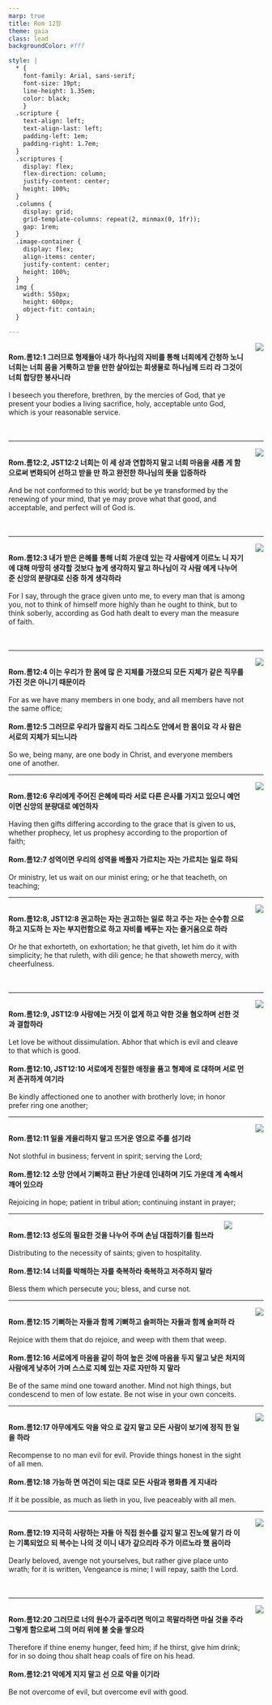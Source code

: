 ```yaml
---
marp: true
title: Rom 12장
theme: gaia
class: lead
backgroundColor: #fff

style: |
  * {
    font-family: Arial, sans-serif;
    font-size: 19pt;
    line-height: 1.35em;
    color: black;
    }
  .scripture {
    text-align: left;
    text-align-last: left;
    padding-left: 1em;
    padding-right: 1.7em;
  }
  .scriptures {
    display: flex;
    flex-direction: column;
    justify-content: center;
    height: 100%;
  }
  .columns {
    display: grid;
    grid-template-columns: repeat(2, minmax(0, 1fr));
    gap: 1rem;
  }
  .image-container {
    display: flex;
    align-items: center;
    justify-content: center;
    height: 100%;
  }
  img {
    width: 550px;
    height: 600px;
    object-fit: contain;
  }

---
```


<div class="columns">
  <div class="scriptures">
    <br>
    <div class="scripture">
      <b>Rom.롬12:1 그러므로 형제들아 내가 하나님의 자비를 통해 너희에게 간청하 노니 너희는 너희 몸을 거룩하고 받을 만한 살아있는 희생물로 하나님께 드리 라 그것이 너희 합당한 봉사니라 
      </b>
    </div>
    <br>
    <div class="scripture">I beseech you therefore, brethren, by the mercies of God, that ye present your bodies a living sacrifice, holy, acceptable unto God, which is your reasonable service. 
    </div>
    <br>
    <div class="scripture">
      <b>
      </b>
    </div>
    <br>
    <div class="scripture">
    </div>         
  </div>
  <div class="image-container">
    <img src='../../pictures/picture_22.jpg'>
  </div>
</div>

---

<div class="columns">
  <div class="scriptures">
    <br>
    <div class="scripture">
      <b>Rom.롬12:2, JST12:2 너희는 이 세 상과 연합하지 말고 너희 마음을 새롭 게 함으로써 변화되어 선하고 받을 만 하고 완전한 하나님의 뜻을 입증하라 
      </b>
    </div>
    <br>
    <div class="scripture">And be not conformed to this world; but be ye transformed by the renewing of your mind, that ye may prove what that good, and acceptable, and perfect will of God is. 
    </div>
    <br>
    <div class="scripture">
      <b>
      </b>
    </div>
    <br>
    <div class="scripture">
    </div>         
  </div>
  <div class="image-container">
    <img src='../../pictures/picture_54.jpg'>
  </div>
</div>

---

<div class="columns">
  <div class="scriptures">
    <br>
    <div class="scripture">
      <b>Rom.롬12:3 내가 받은 은혜를 통해 너희 가운데 있는 각 사람에게 이르노 니 자기에 대해 마땅히 생각할 것보다 높게 생각하지 말고 하나님이 각 사람 에게 나누어 준 신앙의 분량대로 신중 하게 생각하라 
      </b>
    </div>
    <br>
    <div class="scripture">For I say, through the grace given unto me, to every man that is among you, not to think of himself more highly than he ought to think, but to think soberly, according as God hath dealt to every man the measure of faith. 
    </div>
    <br>
    <div class="scripture">
      <b>
      </b>
    </div>
    <br>
    <div class="scripture">
    </div>         
  </div>
  <div class="image-container">
    <img src='../../pictures/picture_96.jpg'>
  </div>
</div>

---

<div class="columns">
  <div class="scriptures">
    <br>
    <div class="scripture">
      <b>Rom.롬12:4 이는 우리가 한 몸에 많 은 지체를 가졌으되 모든 지체가 같은 직무를 가진 것은 아니기 때문이라 
      </b>
    </div>
    <br>
    <div class="scripture">For as we have many members in one body, and all members have not the same office; 
    </div>
    <br>
    <div class="scripture">
      <b>Rom.롬12:5 그러므로 우리가 많을지 라도 그리스도 안에서 한 몸이요 각 사 람은 서로의 지체가 되느니라 
      </b>
    </div>
    <br>
    <div class="scripture">So we, being many, are one body in Christ, and everyone members one of another. 
    </div>         
  </div>
  <div class="image-container">
    <img src='../../pictures/picture_112.jpg'>
  </div>
</div>

---

<div class="columns">
  <div class="scriptures">
    <br>
    <div class="scripture">
      <b>Rom.롬12:6 우리에게 주어진 은혜에 따라 서로 다른 은사를 가지고 있으니 예언이면 신앙의 분량대로 예언하자 
      </b>
    </div>
    <br>
    <div class="scripture">Having then gifts differing according to the grace that is given to us, whether prophecy, let us prophesy according to the proportion of faith; 
    </div>
    <br>
    <div class="scripture">
      <b>Rom.롬12:7 성역이면 우리의 성역을 베풀자 가르치는 자는 가르치는 일로 하되 
      </b>
    </div>
    <br>
    <div class="scripture">Or ministry, let us wait on our minist ering; or he that teacheth, on teaching; 
    </div>         
  </div>
  <div class="image-container">
    <img src='../../pictures/picture_110.jpg'>
  </div>
</div>

---

<div class="columns">
  <div class="scriptures">
    <br>
    <div class="scripture">
      <b>Rom.롬12:8, JST12:8 권고하는 자는 권고하는 일로 하고 주는 자는 순수함 으로 하고 지도하 는 자는 부지런함으로 하고 자비를 베푸는 자는 즐거움으로 하라 
      </b>
    </div>
    <br>
    <div class="scripture">Or he that exhorteth, on exhortation; he that giveth, let him do it with simplicity; he that ruleth, with dili gence; he that showeth mercy, with cheerfulness. 
    </div>
    <br>
    <div class="scripture">
      <b>
      </b>
    </div>
    <br>
    <div class="scripture">
    </div>         
  </div>
  <div class="image-container">
    <img src='../../pictures/picture_49.jpg'>
  </div>
</div>

---

<div class="columns">
  <div class="scriptures">
    <br>
    <div class="scripture">
      <b>Rom.롬12:9, JST12:9 사랑에는 거짓 이 없게 하고 악한 것을 혐오하며 선한 것과 결합하라 
      </b>
    </div>
    <br>
    <div class="scripture">Let love be without dissimulation. Abhor that which is evil and cleave to that which is good. 
    </div>
    <br>
    <div class="scripture">
      <b>Rom.롬12:10, JST12:10 서로에게 친절한 애정을 품고 형제애 로 대하며 서로 먼저 존귀하게 여기라 
      </b>
    </div>
    <br>
    <div class="scripture">Be kindly affectioned one to another with brotherly love; in honor prefer ring one another; 
    </div>         
  </div>
  <div class="image-container">
    <img src='../../pictures/picture_159.jpg'>
  </div>
</div>

---

<div class="columns">
  <div class="scriptures">
    <br>
    <div class="scripture">
      <b>Rom.롬12:11 일을 게을리하지 말고 뜨거운 영으로 주를 섬기라 
      </b>
    </div>
    <br>
    <div class="scripture">Not slothful in business; fervent in spirit; serving the Lord; 
    </div>
    <br>
    <div class="scripture">
      <b>Rom.롬12:12 소망 안에서 기뻐하고 환난 가운데 인내하며 기도 가운데 계 속해서 깨어 있으라 
      </b>
    </div>
    <br>
    <div class="scripture">Rejoicing in hope; patient in tribul ation; continuing instant in prayer; 
    </div>         
  </div>
  <div class="image-container">
    <img src='../../pictures/picture_1.jpg'>
  </div>
</div>

---

<div class="columns">
  <div class="scriptures">
    <br>
    <div class="scripture">
      <b>Rom.롬12:13 성도의 필요한 것을 나누어 주며 손님 대접하기를 힘쓰라 
      </b>
    </div>
    <br>
    <div class="scripture">Distributing to the necessity of saints; given to hospitality. 
    </div>
    <br>
    <div class="scripture">
      <b>Rom.롬12:14 너희를 박해하는 자를 축복하라 축복하고 저주하지 말라 
      </b>
    </div>
    <br>
    <div class="scripture">Bless them which persecute you; bless, and curse not. 
    </div>         
  </div>
  <div class="image-container">
    <img src='../../pictures/picture_167.jpg'>
  </div>
</div>

---

<div class="columns">
  <div class="scriptures">
    <br>
    <div class="scripture">
      <b>Rom.롬12:15 기뻐하는 자들과 함께 기뻐하고 슬퍼하는 자들과 함께 슬퍼하 라 
      </b>
    </div>
    <br>
    <div class="scripture">Rejoice with them that do rejoice, and weep with them that weep. 
    </div>
    <br>
    <div class="scripture">
      <b>Rom.롬12:16 서로에게 마음을 같이 하여 높은 것에 마음을 두지 말고 낮은 처지의 사람에게 낮추어 가며 스스로 지혜 있는 자로 자만하 지 말라 
      </b>
    </div>
    <br>
    <div class="scripture">Be of the same mind one toward another. Mind not high things, but condescend to men of low estate. Be not wise in your own conceits. 
    </div>         
  </div>
  <div class="image-container">
    <img src='../../pictures/picture_113.jpg'>
  </div>
</div>

---

<div class="columns">
  <div class="scriptures">
    <br>
    <div class="scripture">
      <b>Rom.롬12:17 아무에게도 악을 악으 로 갚지 말고 모든 사람이 보기에 정직 한 일을 하라 
      </b>
    </div>
    <br>
    <div class="scripture">Recompense to no man evil for evil. Provide things honest in the sight of all men. 
    </div>
    <br>
    <div class="scripture">
      <b>Rom.롬12:18 가능하 면 여건이 되는 대로 모든 사람과 평화롭 게 지내라 
      </b>
    </div>
    <br>
    <div class="scripture">If it be possible, as much as lieth in you, live peaceably with all men. 
    </div>         
  </div>
  <div class="image-container">
    <img src='../../pictures/picture_92.jpg'>
  </div>
</div>

---

<div class="columns">
  <div class="scriptures">
    <br>
    <div class="scripture">
      <b>Rom.롬12:19 지극히 사랑하는 자들 아 직접 원수를 갚지 말고 진노에 맡기 라 이는 기록되었으 되 복수는 나의 것 이니 내가 갚으리라 주가 이르노라 했 음이라 
      </b>
    </div>
    <br>
    <div class="scripture">Dearly beloved, avenge not yourselves, but rather give place unto wrath; for it is written, Vengeance is mine; I will repay, saith the Lord. 
    </div>
    <br>
    <div class="scripture">
      <b>
      </b>
    </div>
    <br>
    <div class="scripture">
    </div>         
  </div>
  <div class="image-container">
    <img src='../../pictures/picture_19.jpg'>
  </div>
</div>

---

<div class="columns">
  <div class="scriptures">
    <br>
    <div class="scripture">
      <b>Rom.롬12:20 그러므로 너의 원수가 굶주리면 먹이고 목말라하면 마실 것을 주라 그렇게 함으로써 그의 머리 위에 불 숯을 쌓으라 
      </b>
    </div>
    <br>
    <div class="scripture">Therefore if thine enemy hunger, feed him; if he thirst, give him drink; for in so doing thou shalt heap coals of fire on his head. 
    </div>
    <br>
    <div class="scripture">
      <b>Rom.롬12:21 악에게 지지 말고 선 으로 악을 이기라 
      </b>
    </div>
    <br>
    <div class="scripture">Be not overcome of evil, but overcome evil with good.
    </div>         
  </div>
  <div class="image-container">
    <img src='../../pictures/picture_32.jpg'>
  </div>
</div>

